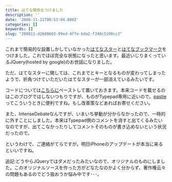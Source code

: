```yaml
---
title: はてな関係をつけました
description: ''
date: '2008-11-21T00:53:04.000Z'
categories: []
keywords: []
slug: "200811-d2680603-99ed-4ffe-bda2-f340c5100cc3"
---
```

これまで簡易的な設置しかしていなかった[はてなスター](http://s.hatena.ne.jp/)と[はてなブックマーク](http://b.hatena.ne.jp/)をつけました。これでほぼ完全な状態になったと思います。最近いじりまくっているJQuery(hosted by google)のお世話になりました。

ただ、はてなスターに関しては、これまでとキーとなるものが変わってしまったようで、折角つけていただいたはてなスターが一部消えているみたいです。

コードについては[こちらに](http://pastie.org/319677)ペーストして置いておきます。本来コードを載せるのはこのブログではしないつもりですが、ものがTypepad専用に近いので。[pastie](http://pastie.org/)ってこういうときに便利ですね。もし改善策などあればお寄せください。

また、IntenseDebateなんですが、いまいち挙動が分からなかったので、一時的に外すことにしました。本来はTypepad側のコメントを消すと出てくるみたいなのですが、出てこなかったりしてコメントそのものが書き込めないという状況だったので。

というわけで、ご連絡がてらですが。明日iPhoneのアップデートが本当に来るといいですね。

追記:どうやらJQueryではダメだったみたいなので、オリジナルのものにしました。このオリジナルソースを作った方がどなたなのかよく分からず、著作権云々の問題もあるのでどう扱おうか悩み中です･･･。